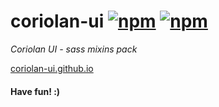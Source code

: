 # coriolan-ui [![npm](https://img.shields.io/npm/v/coriolan-ui.svg)](https://www.npmjs.com/package/coriolan-ui) [![npm](https://img.shields.io/npm/dt/coriolan-ui.svg)](https://www.npmjs.com/package/coriolan-ui)

_Coriolan UI - sass mixins pack_

[coriolan-ui.github.io](https://coriolan-ui.github.io)

#### Have fun! :)
